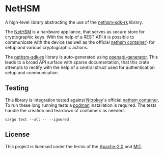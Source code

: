# NetHSM

A high-level library abstracting the use of the [nethsm-sdk-rs] library.

The [NetHSM] is a hardware appliance, that serves as secure store for cryptographic keys.
With the help of a REST API it is possible to communicate with the device (as well as the official [nethsm container]) for setup and various cryptographic actions.

The [nethsm-sdk-rs] library is auto-generated using [openapi-generator].
This leads to a broad API surface with sparse documentation, that this crate attempts to rectify with the help of a central struct used for authentication setup and communication.

## Testing

This library is integration tested against [Nitrokey]'s official [nethsm container].
To run these long running tests a [podman] installation is required.
The tests handle the creation and teardown of containers as needed.

```shell
cargo test --all -- --ignored
```

## License

This project is licensed under the terms of the [Apache-2.0](https://www.apache.org/licenses/LICENSE-2.0) and [MIT](https://opensource.org/licenses/MIT).

[nethsm-sdk-rs]: https://crates.io/crates/nethsm-sdk-rs
[NetHSM]: https://www.nitrokey.com/products/nethsm
[Nitrokey]: https://nitrokey.com
[nethsm container]: https://hub.docker.com/r/nitrokey/nethsm
[podman]: https://podman.io/
[systemd]: https://systemd.io/
[openapi-generator]: https://openapi-generator.tech/
